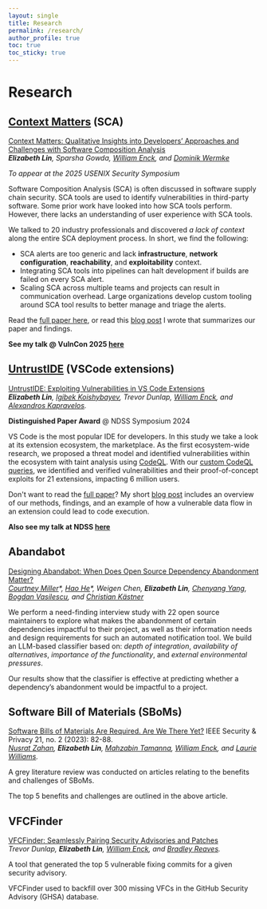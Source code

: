 ```yaml
---
layout: single
title: Research
permalink: /research/
author_profile: true
toc: true
toc_sticky: true
---
```




# Research

## [Context Matters](../_posts/2025-07-16-context-matters.md) (SCA)

[Context Matters: Qualitative Insights into Developers’ Approaches and Challenges with Software Composition Analysis](https://www.usenix.org/conference/usenixsecurity25/presentation/lin-elizabeth)  
*__Elizabeth Lin__, Sparsha Gowda, <a href="https://enck.org/" class="author-link">William Enck</a>, and <a href="https://dwermke.com/" class="author-link">Dominik Wermke</a>* 

*To appear at the 2025 USENIX Security Symposium*

Software Composition Analysis (SCA) is often discussed in software supply chain security. 
SCA tools are used to identify vulnerabilities in third-party software. 
Some prior work have looked into how SCA tools perform.
However, there lacks an understanding of user experience with SCA tools.

We talked to 20 industry professionals and discovered *a lack of context* along the entire SCA deployment process.
In short, we find the following:
- SCA alerts are too generic and lack **infrastructure**, **network configuration**, **reachability**, and **exploitability** context.
- Integrating SCA tools into pipelines can halt development if builds are failed on every SCA alert.
- Scaling SCA across multiple teams and projects can result in communication overhead.
Large organizations develop custom tooling around SCA tool results to better manage and triage the alerts.


Read the [full paper here](../assets/context-matters.pdf), or read this [blog post](../_posts/2025-07-16-context-matters.md) I wrote that summarizes our paper and findings.

**See my talk @ VulnCon 2025 [here](https://youtu.be/g-SYh9v3W5Y?feature=shared)**



## [UntrustIDE](../_posts/2024-03-07-untrustide.md) (VSCode extensions)

[UntrustIDE: Exploiting Vulnerabilities in VS Code Extensions](https://www.ndss-symposium.org/ndss-paper/untrustide-exploiting-weaknesses-in-vs-code-extensions/)  
*__Elizabeth Lin__, <a href="https://igibek.com/" class="author-link">Igibek Koishybayev</a>, Trevor Dunlap, <a href="https://enck.org/" class="author-link">William Enck</a>, and <a href="https://www.kapravelos.com/" class="author-link">Alexandros Kapravelos</a>.* 

**Distinguished Paper Award** @ NDSS Symposium 2024

VS Code is the most popular IDE for developers. In this study we take a look at its extension ecosystem, the marketplace.
As the first ecosystem-wide research, we proposed a threat model and identified vulnerabilities within the ecosystem with taint analysis using [CodeQL](https://codeql.github.com/).
With our [custom CodeQL queries](https://github.com/s3c2/UntrustIDE/), we identified and verified vulnerabilities and their proof-of-concept exploits for 21 extensions, impacting 6 million users.


Don't want to read the [full paper](../assets/UntrustIDE.pdf)? My short [blog post](/untrustide) includes an overview of our methods, findings, and an example of how a vulnerable data flow in an extension could lead to code execution.

**Also see my talk at NDSS [here](https://www.youtube.com/watch?v=QQ9W2FM1X-w)**

## Abandabot

[Designing Abandabot: When Does Open Source Dependency Abandonment Matter?](https://courtney-e-miller.github.io/papers/designingAbandabot.pdf)  
*<a href="https://courtney-e-miller.github.io/" class="author-link">Courtney Miller</a>\*, <a href="https://hehao98.github.io/" class="author-link">Hao He</a>\*, Weigen Chen, __Elizabeth Lin__, <a href="https://www.cs.cmu.edu/~cyang3/" class="author-link">Chenyang Yang</a>, <a href="https://bvasiles.github.io/" class="author-link">Bogdan Vasilescu</a>, and <a href="https://www.cs.cmu.edu/~ckaestne/" class="author-link">Christian Kästner</a>*

We perform a need-finding interview study with 22 open source maintainers to explore what makes the abandonment of certain dependencies impactful to their project, as well as their information needs and design requirements for such an automated notification tool.
We build an LLM-based classifier based on: *depth of integration*, *availability of alternatives*, *importance of the functionality*, and *external environmental pressures*.

Our results show that the classifier is effective at predicting whether a dependency’s abandonment would be impactful to a project.

## Software Bill of Materials (SBoMs)

[Software Bills of Materials Are Required. Are We There Yet?](https://ieeexplore.ieee.org/abstract/document/10102604?casa_token=NVD2tRbNNHUAAAAA:vbRR4xuGYuPFZgiUntR7TiZZDW-yY6juXO3XAYDyFKAPEBQ037xjRgYy6BfhP7DUrx5zgQP27g) IEEE Security & Privacy 21, no. 2 (2023): 82-88.  
*<a href="https://www.nzahan.net/" class="author-link">Nusrat Zahan</a>, __Elizabeth Lin__, <a href="https://sites.google.com/view/mahzabintamanna/home" class="author-link">Mahzabin Tamanna</a>, <a href="https://enck.org/" class="author-link">William Enck</a>, and <a href="https://www.csc.ncsu.edu/people/lawilli3" class="author-link">Laurie Williams</a>.* 

A grey literature review was conducted on articles relating to the benefits and challenges of SBoMs.

The top 5 benefits and challenges are outlined in the above article.


## VFCFinder

[VFCFinder: Seamlessly Pairing Security Advisories and Patches](https://arxiv.org/abs/2311.01532)  
*Trevor Dunlap, __Elizabeth Lin__, <a href="https://enck.org/" class="author-link">William Enck</a>, and <a href="https://bradreaves.net/" class="author-link">Bradley Reaves</a>.*

A tool that generated the top 5 vulnerable fixing commits for a given security advisory.

VFCFinder used to backfill over 300 missing VFCs in the GitHub Security Advisory (GHSA) database.





<!-- ## Publications -->
<!-- pub -->
